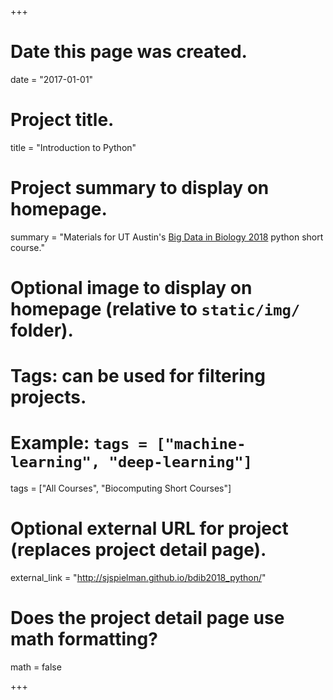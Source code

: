 +++
# Date this page was created.
date = "2017-01-01"


# Project title.
title = "Introduction to Python"

# Project summary to display on homepage.
summary = "Materials for UT Austin's [Big Data in Biology 2018](https://ccbb.utexas.edu/summerschool.html) python short course."

# Optional image to display on homepage (relative to `static/img/` folder).

# Tags: can be used for filtering projects.
# Example: `tags = ["machine-learning", "deep-learning"]`
tags = ["All Courses", "Biocomputing Short Courses"]

# Optional external URL for project (replaces project detail page).
external_link = "http://sjspielman.github.io/bdib2018_python/"

# Does the project detail page use math formatting?
math = false

+++
